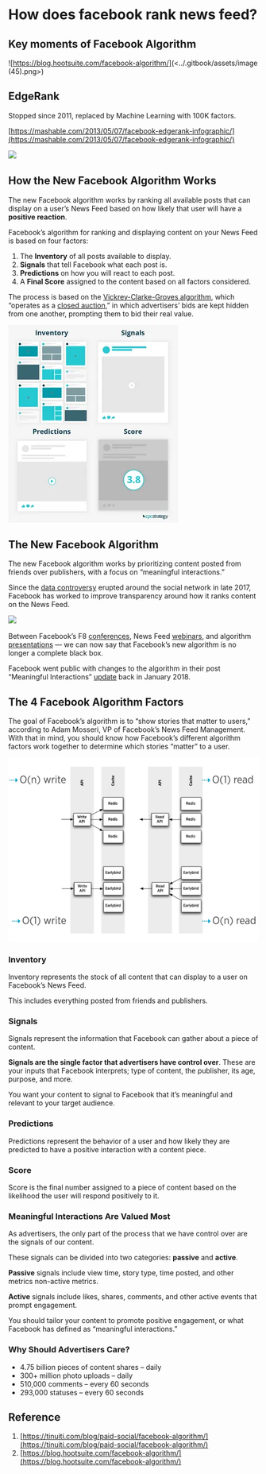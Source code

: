 # How does facebook rank news feed?

## Key moments of Facebook Algorithm

![https://blog.hootsuite.com/facebook-algorithm/](<../.gitbook/assets/image (45).png>)



## EdgeRank

Stopped since 2011, replaced by Machine Learning with 100K factors.

[https://mashable.com/2013/05/07/facebook-edgerank-infographic/](https://mashable.com/2013/05/07/facebook-edgerank-infographic/)

![](<../.gitbook/assets/image (51).png>)

## How the New Facebook Algorithm Works

The new Facebook algorithm works by ranking all available posts that can display on a user’s News Feed based on how likely that user will have a **positive reaction**.

Facebook’s algorithm for ranking and displaying content on your News Feed is based on four factors:

1. The **Inventory** of all posts available to display.
2. **Signals** that tell Facebook what each post is.
3. **Predictions** on how you will react to each post.
4. A **Final Score** assigned to the content based on all factors considered.

The process is based on the [Vickrey-Clarke-Groves algorithm](https://en.wikipedia.org/wiki/Vickrey%E2%80%93Clarke%E2%80%93Groves\_auction), which “operates as a [closed auction](https://medium.com/@freeformers\_uk/digital-uncovered-4-facebook-ad-auctions-c5a8a58f7a42),” in which advertisers’ bids are kept hidden from one another, prompting them to bid their real value.

![](<../.gitbook/assets/image (47).png>)

## The New Facebook Algorithm

The new Facebook algorithm works by prioritizing content posted from friends over publishers, with a focus on “meaningful interactions.”

Since the [data controversy](https://tinuiti.com/blog/2018/03/facebook-messenger-apps-under-review-following-cambridge-analytica-data-disaster/) erupted around the social network in late 2017, Facebook has worked to improve transparency around how it ranks content on the News Feed.

![](<../.gitbook/assets/image (36) (1).png>)

Between Facebook’s F8 [conferences](https://tinuiti.com/blog/2018/05/facebook-f8-2018/), News Feed [webinars](https://www.forbes.com/sites/paularmstrongtech/2018/02/03/what-you-should-know-from-facebooks-private-newsfeed-webinar/#181acac3452d), and algorithm [presentations](https://www.youtube.com/watch?v=94s0yYECeR8) — we can now say that Facebook’s new algorithm is no longer a complete black box.

Facebook went public with changes to the algorithm in their post “Meaningful Interactions” [update](https://newsroom.fb.com/news/2018/01/news-feed-fyi-bringing-people-closer-together/) back in January 2018.

## The 4 Facebook Algorithm Factors

The goal of Facebook’s algorithm is to “show stories that matter to users,” according to Adam Mosseri, VP of Facebook’s News Feed Management. With that in mind, you should know how Facebook’s different algorithm factors work together to determine which stories “matter” to a user.

![](<../.gitbook/assets/image (40).png>)

### Inventory

Inventory represents the stock of all content that can display to a user on Facebook’s News Feed.

This includes everything posted from friends and publishers.

### Signals

Signals represent the information that Facebook can gather about a piece of content.

**Signals are the single factor that advertisers have control over**. These are your inputs that Facebook interprets; type of content, the publisher, its age, purpose, and more.

You want your content to signal to Facebook that it’s meaningful and relevant to your target audience.

### Predictions

Predictions represent the behavior of a user and how likely they are predicted to have a positive interaction with a content piece.

### Score

Score is the final number assigned to a piece of content based on the likelihood the user will respond positively to it.

### Meaningful Interactions Are Valued Most

As advertisers, the only part of the process that we have control over are the signals of our content.

These signals can be divided into two categories: **passive** and **active**.

**Passive** signals include view time, story type, time posted, and other metrics non-active metrics.

**Active** signals include likes, shares, comments, and other active events that prompt engagement.

You should tailor your content to promote positive engagement, or what Facebook has defined as “meaningful interactions.”

### Why Should Advertisers Care?

* 4.75 billion pieces of content shares – daily
* 300+ million photo uploads – daily
* 510,000 comments – every 60 seconds
* 293,000 statuses – every 60 seconds

## Reference

1. [https://tinuiti.com/blog/paid-social/facebook-algorithm/](https://tinuiti.com/blog/paid-social/facebook-algorithm/)
2. [https://blog.hootsuite.com/facebook-algorithm/](https://blog.hootsuite.com/facebook-algorithm/)
